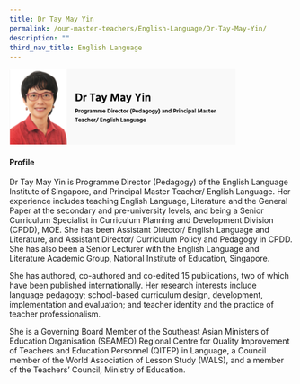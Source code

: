 ```yaml
---
title: Dr Tay May Yin
permalink: /our-master-teachers/English-Language/Dr-Tay-May-Yin/
description: ""
third_nav_title: English Language
---
```

<img src="/images/mt1.png" style="width:80%">

#### Profile

Dr Tay May Yin is Programme Director (Pedagogy) of the English Language Institute of Singapore, and Principal Master Teacher/ English Language. Her experience includes teaching English Language, Literature and the General Paper at the secondary and pre-university levels, and being a Senior Curriculum Specialist in Curriculum Planning and Development Division (CPDD), MOE. She has been Assistant Director/ English Language and Literature, and Assistant Director/ Curriculum Policy and Pedagogy in CPDD. She has also been a Senior Lecturer with the English Language and Literature Academic Group, National Institute of Education, Singapore.

She has authored, co-authored and co-edited 15 publications, two of which have been published internationally. Her research interests include language pedagogy; school-based curriculum design, development, implementation and evaluation; and teacher identity and the practice of teacher professionalism.

She is a Governing Board Member of the Southeast Asian Ministers of Education Organisation (SEAMEO) Regional Centre for Quality Improvement of Teachers and Education Personnel (QITEP) in Language, a Council member of the World Association of Lesson Study (WALS), and a member of the Teachers’ Council, Ministry of Education.